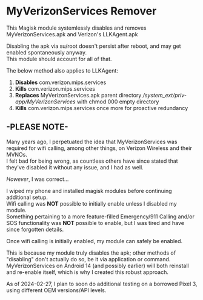 # MyVerizonServices Remover
This Magisk module systemlessly disables and removes MyVerizonServices.apk and Verizon's LLKAgent.apk

Disabling the apk via su/root doesn't persist after reboot, and may get enabled spontaneously anyway.  
This module should account for all of that.  

The below method also applies to LLKAgent:
 1. **Disables** com.verizon.mips.services
 2. **Kills** com.verizon.mips.services
 3. **Replaces** MyVerizonServices.apk parent directory */system_ext/priv-app/MyVerizonServices* with chmod 000 empty directory
 4. **Kills** com.verizon.mips.services once more for proactive redundancy

## -PLEASE NOTE-
Many years ago, I perpetuated the idea that MyVerizonServices was required for wifi calling, among other things, on Verizon Wireless and their MVNOs.  
I felt bad for being wrong, as countless others have since stated that they've disabled it without any issue, and I had as well.

_However_, I was correct...

I wiped my phone and installed magisk modules before continuing additional setup.  
Wifi calling was **NOT** possible to initially enable unless I disabled my module.  
Something pertaining to a more feature-filled Emergency/911 Calling and/or SOS functionality was **NOT** possible to enable, but I was tired and have since forgotten details.  

Once wifi calling is initially enabled, my module can safely be enabled.

This is because my module truly disables the apk; other methods of "disabling" don't actually do so, be it via application or command.  
MyVerizonServices on Android 14 (and possibly earlier) will both reinstall and re-enable itself, which is why I created this robust approach.  

As of 2024-02-27, I plan to soon do additional testing on a borrowed Pixel 3, using different OEM versions/API levels.
